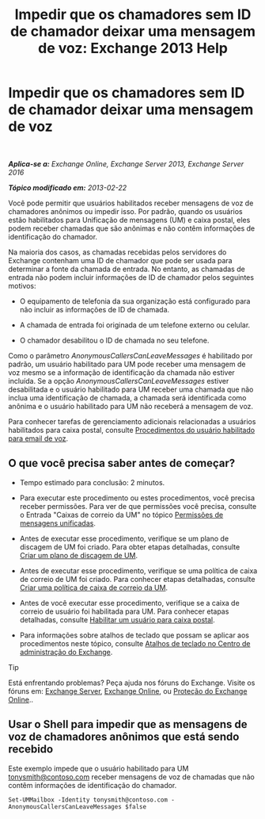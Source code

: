 ﻿---
title: 'Impedir que os chamadores sem ID de chamador deixar uma mensagem de voz: Exchange 2013 Help'
TOCTitle: Impedir que os chamadores sem ID de chamador deixar uma mensagem de voz
ms:assetid: dd5dad32-2f69-4bf4-8ff0-545c413d395a
ms:mtpsurl: https://technet.microsoft.com/pt-br/library/JJ673571(v=EXCHG.150)
ms:contentKeyID: 50486786
ms.date: 05/22/2018
mtps_version: v=EXCHG.150
ms.translationtype: MT
---

# Impedir que os chamadores sem ID de chamador deixar uma mensagem de voz

 

_**Aplica-se a:** Exchange Online, Exchange Server 2013, Exchange Server 2016_

_**Tópico modificado em:** 2013-02-22_

Você pode permitir que usuários habilitados receber mensagens de voz de chamadores anônimos ou impedir isso. Por padrão, quando os usuários estão habilitados para Unificação de mensagens (UM) e caixa postal, eles podem receber chamadas que são anônimas e não contêm informações de identificação do chamador.

Na maioria dos casos, as chamadas recebidas pelos servidores do Exchange contenham uma ID de chamador que pode ser usada para determinar a fonte da chamada de entrada. No entanto, as chamadas de entrada não podem incluir informações de ID de chamador pelos seguintes motivos:

  - O equipamento de telefonia da sua organização está configurado para não incluir as informações de ID de chamada.

  - A chamada de entrada foi originada de um telefone externo ou celular.

  - O chamador desabilitou o ID de chamada no seu telefone.

Como o parâmetro *AnonymousCallersCanLeaveMessages* é habilitado por padrão, um usuário habilitado para UM pode receber uma mensagem de voz mesmo se a informação de identificação da chamada não estiver incluída. Se a opção *AnonymousCallersCanLeaveMessages* estiver desabilitada e o usuário habilitado para UM receber uma chamada que não inclua uma identificação de chamada, a chamada será identificada como anônima e o usuário habilitado para UM não receberá a mensagem de voz.

Para conhecer tarefas de gerenciamento adicionais relacionadas a usuários habilitados para caixa postal, consulte [Procedimentos do usuário habilitado para email de voz](voice-mail-enabled-user-procedures-exchange-2013-help.md).

## O que você precisa saber antes de começar?

  - Tempo estimado para conclusão: 2 minutos.

  - Para executar este procedimento ou estes procedimentos, você precisa receber permissões. Para ver de que permissões você precisa, consulte o Entrada "Caixas de correio da UM" no tópico [Permissões de mensagens unificadas](unified-messaging-permissions-exchange-2013-help.md).

  - Antes de executar esse procedimento, verifique se um plano de discagem de UM foi criado. Para obter etapas detalhadas, consulte [Criar um plano de discagem de UM](create-a-um-dial-plan-exchange-2013-help.md).

  - Antes de executar esse procedimento, verifique se uma política de caixa de correio de UM foi criado. Para conhecer etapas detalhadas, consulte [Criar uma política de caixa de correio da UM](create-a-um-mailbox-policy-exchange-2013-help.md).

  - Antes de você executar esse procedimento, verifique se a caixa de correio de usuário foi habilitada para UM. Para conhecer etapas detalhadas, consulte [Habilitar um usuário para caixa postal](enable-a-user-for-voice-mail-exchange-2013-help.md).

  - Para informações sobre atalhos de teclado que possam se aplicar aos procedimentos neste tópico, consulte [Atalhos de teclado no Centro de administração do Exchange](keyboard-shortcuts-in-the-exchange-admin-center-exchange-online-protection-help.md).


> [!TIP]
> Está enfrentando problemas? Peça ajuda nos fóruns do Exchange. Visite os fóruns em: <A href="https://go.microsoft.com/fwlink/p/?linkid=60612">Exchange Server</A>, <A href="https://go.microsoft.com/fwlink/p/?linkid=267542">Exchange Online</A>, ou <A href="https://go.microsoft.com/fwlink/p/?linkid=285351">Proteção do Exchange Online</A>..



## Usar o Shell para impedir que as mensagens de voz de chamadores anônimos que está sendo recebido

Este exemplo impede que o usuário habilitado para UM tonysmith@contoso.com receber mensagens de voz de chamadas que não contêm informações de identificação do chamador.

    Set-UMMailbox -Identity tonysmith@contoso.com -AnonymousCallersCanLeaveMessages $false

